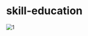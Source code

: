 # skill-education
![1](https://github.com/githubnot7/skill-education/assets/142564306/5def398f-c88a-4db5-8848-da8bb012ca6f)
